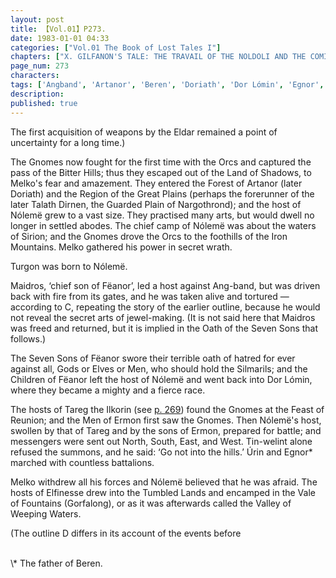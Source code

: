 ```yaml
---
layout: post
title: 【Vol.01】P273.
date: 1983-01-01 04:33
categories: ["Vol.01 The Book of Lost Tales I"]
chapters: ["X. GILFANON'S TALE: THE TRAVAIL OF THE NOLDOLI AND THE COMING OF MANKIND"]
page_num: 273
characters: 
tags: ['Angband', 'Artanor', 'Beren', 'Doriath', 'Dor Lómin', 'Egnor', 'Elfinesse', 'Ermon', 'Fëanor', 'Feast of Reunion', 'Finwë Nólemë', 'Sons of Fëanor', 'Oath of Fëanor', 'Gorfalon', 'Gorfalong', 'Gnomes', 'Great Plains', 'Ilkorin(s)', 'Iron Mountains', 'Bitter Hills']
description: 
published: true
---
```


<p style="text-indent: 0;">
The first acquisition of weapons by the Eldar remained a point of uncertainty for a long time.)
</p>

The Gnomes now fought for the first time with the Orcs and captured the pass of the Bitter Hills; thus they escaped out of the Land of Shadows, to Melko's fear and amazement. They entered the Forest of Artanor (later Doriath) and the Region of the Great Plains (perhaps the forerunner of the later Talath Dirnen, the Guarded Plain of Nargothrond); and the host of Nólemë grew to a vast size. They practised many arts, but would dwell no longer in settled abodes. The chief camp of Nólemë was about the waters of Sirion; and the Gnomes drove the Orcs to the foothills of the Iron Mountains. Melko gathered his power in secret wrath.

Turgon was born to Nólemë.

Maidros, ‘chief son of Fëanor’, led a host against Ang-band, but was driven back with fire from its gates, and he was taken alive and tortured — according to C, repeating the story of the earlier outline, because he would not reveal the secret arts of jewel-making. (It is not said here that Maidros was freed and returned, but it is implied in the Oath of the Seven Sons that follows.)

The Seven Sons of Fëanor swore their terrible oath of hatred for ever against all, Gods or Elves or Men, who should hold the Silmarils; and the Children of Fëanor left the host of Nólemë and went back into Dor Lómin, where they became a mighty and a fierce race.

The hosts of Tareg the Ilkorin (see [p. 269]({{site.baseurl}}/vol01-p269)) found the Gnomes at the Feast of Reunion; and the Men of Ermon first saw the Gnomes. Then Nólemë's host, swollen by that of Tareg and by the sons of Ermon, prepared for battle; and messengers were sent out North, South, East, and West. Tin-welint alone refused the summons, and he said: ‘Go not into the hills.’ Úrin and Egnor\* marched with countless battalions.

Melko withdrew all his forces and Nólemë believed that he was afraid. The hosts of Elfinesse drew into the Tumbled Lands and encamped in the Vale of Fountains (Gorfalong), or as it was afterwards called the Valley of Weeping Waters.

(The outline D differs in its account of the events before

<BR>
\* The father of Beren.


